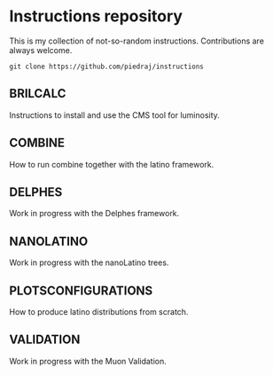 # Instructions repository

This is my collection of not-so-random instructions. Contributions are always welcome.

    git clone https://github.com/piedraj/instructions

## BRILCALC

Instructions to install and use the CMS tool for luminosity. 

## COMBINE

How to run combine together with the latino framework.

## DELPHES

Work in progress with the Delphes framework.

## NANOLATINO

Work in progress with the nanoLatino trees.

## PLOTSCONFIGURATIONS

How to produce latino distributions from scratch.

## VALIDATION

Work in progress with the Muon Validation.
